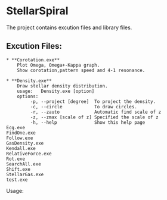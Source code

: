 StellarSpiral
=============

The project contains excution files and library files.

## Excution Files:
	* **Corotation.exe**
		Plot Omega, Omega+-Kappa graph. 
		Show corotation,pattern speed and 4-1 resonance.
		
	* **Density.exe**
		Draw stellar density distribution.       
		usage:   Density.exe [option]            
		options:                         
			 -p, --project [degree]  To project the density.
			 -c, --circle            To draw circles.       
			 -r, --zauto             Automatic find scale of z
			 -z, --zmax [scale of z] Specified the scale of z
			 -h, --help              Show this help page     
	Ecg.exe
	FindOne.exe
	Follow.exe
	GasDensity.exe
	Kendall.exe
	RelativeForce.exe
	Rot.exe
	SearchAll.exe
	Shift.exe
	StellarGas.exe
	test.exe
Usage:
	
